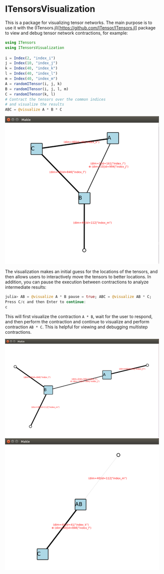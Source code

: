 # ITensorsVisualization

This is a package for visualizing tensor networks. The main purpose is to use it with the (ITensors.jl)[https://github.com/ITensor/ITensors.jl] package to view and debug tensor network contractions, for example:
```julia
using ITensors
using ITensorsVisualization

i = Index(2, "index_i")
j = Index(10, "index_j")
k = Index(40, "index_k")
l = Index(40, "index_l")
m = Index(40, "index_m")
A = randomITensor(i, j, k)
B = randomITensor(i, j, l, m)
C = randomITensor(k, l)
# Contract the tensors over the common indices
# and visualize the results
ABC = @visualize A * B * C
```

![alt text](assets/ITensorsVisualization_A*B*C.png)

The visualization makes an initial guess for the locations of the tensors, and then allows users to interactively move the tensors to better locations. In addition, you can pause the execution between contractions to analyze intermediate results:
```julia
julia> AB = @visualize A * B pause = true; ABC = @visualize AB * C;
Press C/c and then Enter to continue:
c

```
This will first visualize the contraction `A * B`, wait for the user to respond, and then perform the contraction and continue to visualize and perform contraction `AB * C`. This is helpful for viewing and debugging multistep contractions.

![alt text](assets/ITensorsVisualization_A*B.png)
![alt text](assets/ITensorsVisualization_AB*C.png)

